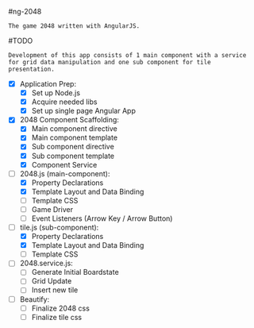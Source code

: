 #ng-2048
```
The game 2048 written with AngularJS.
```

#TODO
```
Development of this app consists of 1 main component with a service for grid data manipulation and one sub component for tile presentation.
```

- [x] Application Prep:
  - [x] Set up Node.js 
  - [x] Acquire needed libs 
  - [x] Set up single page Angular App

- [x] 2048 Component Scaffolding:
  - [x] Main component directive
  - [x] Main component template
  - [x] Sub component directive
  - [x] Sub component template
  - [x] Component Service 

- [ ] 2048.js (main-component):
  - [x] Property Declarations
  - [x] Template Layout and Data Binding
  - [ ] Template CSS
  - [ ] Game Driver 
  - [ ] Event Listeners (Arrow Key / Arrow Button)

- [ ] tile.js (sub-component): 
  - [x] Property Declarations
  - [x] Template Layout and Data Binding
  - [ ] Template CSS

- [ ] 2048.service.js:
  - [ ] Generate Initial Boardstate
  - [ ] Grid Update
  - [ ] Insert new tile

- [ ] Beautify:
  - [ ] Finalize 2048 css
  - [ ] Finalize tile css 
